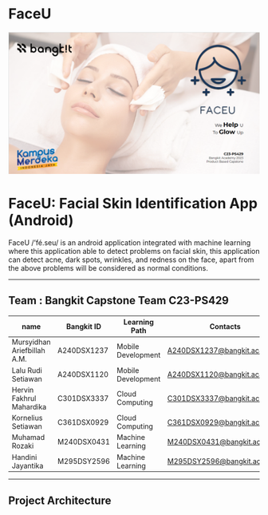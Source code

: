 # FaceU

![alt text](https://github.com/dannriev/FaceU/blob/master/FaceU%20background.png?raw=true)

# FaceU: Facial Skin Identification App (Android)
FaceU /’fé.seu/ is an android application integrated with machine learning where this application able to detect problems on facial skin, this application can detect acne, dark spots, wrinkles, and redness on the face, apart from the above problems will be considered as normal conditions.
_____________________________________________________________________________________________________________________________________________________________

## Team : Bangkit Capstone Team C23-PS429

| name                        | Bangkit ID   | Learning Path      | Contacts                    |
| --------------------------- | ------------ | ------------------ | --------------------------- |
| Mursyidhan Ariefbillah A.M. | A240DSX1237  | Mobile Development | A240DSX1237@bangkit.academy |
| Lalu Rudi Setiawan          | A240DSX1120  | Mobile Development | A240DSX1120@bangkit.academy |
| Hervin Fakhrul Mahardika    | C301DSX3337  | Cloud Computing    | C301DSX3337@bangkit.academy |
| Kornelius Setiawan          | C361DSX0929  | Cloud Computing    | C361DSX0929@bangkit.academy |
| Muhamad Rozaki              | M240DSX0431  | Machine Learning   | M240DSX0431@bangkit.academy |
| Handini Jayantika           | M295DSY2596  | Machine Learning   | M295DSY2596@bangkit.academy |

_____________________________________________________________________________________________________________________________________________________________

## Project Architecture

